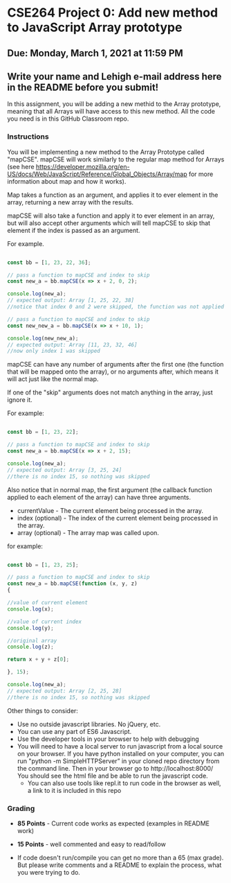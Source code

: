 # CSE264 Project 0: Add new method to JavaScript Array prototype
## Due: Monday, March 1, 2021 at 11:59 PM

## Write your name and Lehigh e-mail address here in the README before you submit!

In this assignment, you will be adding a new methid to the Array prototype, meaning that all Arrays will have access to this new method.
All the code you need is in this GitHub Classroom repo. 

### Instructions 
You will be implementing a new method to the Array Prototype called "mapCSE".  mapCSE will work similarly to the regular map method for Arrays (see here https://developer.mozilla.org/en-US/docs/Web/JavaScript/Reference/Global_Objects/Array/map for more information about map and how it works).

Map takes a function as an argument, and applies it to ever element in the array, returning a new array with the results.

mapCSE will also take a function and apply it to ever element in an array, but will also accept other arguments which will tell mapCSE to skip that element if the index is passed as an argument. 

For example.

```javascript

const bb = [1, 23, 22, 36];

// pass a function to mapCSE and index to skip
const new_a = bb.mapCSE(x => x + 2, 0, 2);

console.log(new_a);
// expected output: Array [1, 25, 22, 38]
//notice that index 0 and 2 were skipped, the function was not applied to them

// pass a function to mapCSE and index to skip
const new_new_a = bb.mapCSE(x => x + 10, 1);

console.log(new_new_a);
// expected output: Array [11, 23, 32, 46]
//now only index 1 was skipped

```

mapCSE can have any number of arguments after the first one (the function that will be mapped onto the array), or no arguments after, which means it will act just like the normal map. 

If one of the "skip" arguments does not match anything in the array, just ignore it.

For example:
```javascript

const bb = [1, 23, 22];

// pass a function to mapCSE and index to skip
const new_a = bb.mapCSE(x => x + 2, 15);

console.log(new_a);
// expected output: Array [3, 25, 24]
//there is no index 15, so nothing was skipped

```

Also notice that in normal map, the first argument (the callback function applied to each element of the array) can have three arguments. 

* currentValue - The current element being processed in the array.
* index (optional) - The index of the current element being processed in the array.
* array (optional) - The array map was called upon.

for example:
```javascript

const bb = [1, 23, 25];

// pass a function to mapCSE and index to skip
const new_a = bb.mapCSE(function (x, y, z)
{

//value of current element
console.log(x);

//value of current index
console.log(y);

//original array
console.log(z);

return x + y + z[0];

}, 15);

console.log(new_a);
// expected output: Array [2, 25, 28]
//there is no index 15, so nothing was skipped

```

Other things to consider:
* Use no outside javascript libraries. No jQuery, etc. 
* You can use any part of ES6 Javascript.
* Use the developer tools in your browser to help with debugging
* You will need to have a local server to run javascript from a local source on your browser. If you have python installed on your computer, you can run "python -m SimpleHTTPServer” in your cloned repo directory from the command line. Then in your browser go to http://localhost:8000/ You should see the html file and be able to run the javascript code. 
    *  You can also use tools like repl.it to run code in the browser as well, a link to it is included in this repo

### Grading
* **85 Points** - Current code works as expected (examples in README work)
* **15 Points** - well commented and easy to read/follow

* If code doesn't run/compile you can get no more than a 65 (max grade). But please write comments and a README to explain the process, what you were trying to do. 
